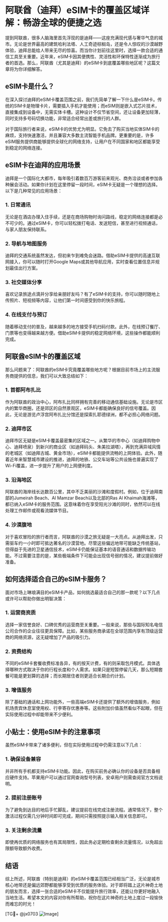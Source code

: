 # 阿联酋（迪拜）eSIM卡的覆盖区域详解：畅游全球的便捷之选

提到阿联酋，很多人脑海里首先浮现的是迪拜——这座充满现代感与奢华气息的城市。无论是世界最高的建筑哈利法塔、人工奇迹棕榈岛，还是令人惊叹的沙漠越野体验，迪拜总能给人带来无尽的惊喜。而当你计划前往这里时，选择一款合适的通信工具至关重要。近年来，eSIM卡因其便携性、灵活性和环保特性逐渐成为旅行者的首选。那么，阿联酋（尤其是迪拜）的eSIM卡到底覆盖哪些地区呢？这篇文章将为你详细解答。

## eSIM卡是什么？

在深入探讨迪拜的eSIM卡覆盖范围之前，我们先简单了解一下什么是eSIM卡。传统的SIM卡是物理卡片，需要插入手机才能使用；而eSIM则是嵌入式芯片技术，直接集成到设备中，无需实体卡槽。这种设计不仅节省空间，还让设备更加轻薄，同时支持多号码切换功能，非常适合经常出差或旅行的人群。

对于国际旅行者来说，eSIM卡的优势尤为明显。它免去了购买当地实体SIM卡的麻烦，支持快速激活，并且兼容大多数主流智能手机品牌。更重要的是，许多eSIM服务提供商能够提供全球化的网络支持，让用户在不同国家和地区都能享受到稳定的网络连接。

## eSIM卡在迪拜的应用场景

迪拜是一个国际化大都市，每年吸引着数百万游客前来观光、商务洽谈或者参加各种展会活动。如果你计划在这里停留一段时间，eSIM卡无疑是一个理想的选择。以下是几种常见的应用场景：

### 1. **日常通讯**
无论是在酒店办理入住手续，还是在商场购物时询问路线，稳定的网络连接都是必不可少的。通过eSIM卡，你可以轻松拨打电话、发送短信，甚至进行视频通话，与家人朋友保持联系。

### 2. **导航与地图服务**
迪拜的交通系统虽然发达，但初来乍到难免会迷路。借助eSIM卡提供的高速互联网接入，你可以随时打开Google Maps或其他导航应用，实时查看位置信息并规划最佳出行方案。

### 3. **社交媒体分享**
喜欢记录旅途点滴并分享给亲朋好友吗？有了eSIM卡的支持，你可以随时随地上传照片、短视频等内容，让他们第一时间感受到你的快乐旅程。

### 4. **在线支付与预订**
随着移动支付的普及，越来越多的地方接受手机扫码付款。此外，在线预订餐厅、门票等也变得越来越方便。借助eSIM卡提供的稳定网络环境，这些操作都能顺利完成。

## 阿联酋eSIM卡的覆盖区域

那么问题来了：阿联酋的eSIM卡究竟覆盖哪些地方呢？根据目前市场上的主流服务商提供的信息，我们可以大致总结如下：

### 1. **首都阿布扎比**
作为阿联酋的政治中心，阿布扎比同样拥有完善的移动通信基础设施。无论是市区内的繁华商圈，还是郊区的自然景观区，eSIM卡都能确保良好的信号覆盖。因此，无论是游览卢浮宫阿布扎比分馆还是探索扎耶德绿洲，都不必担心网络问题。

### 2. **迪拜市区**
迪拜市区无疑是eSIM卡覆盖最密集的区域之一。从繁华的市中心（如迪拜购物中心、迪拜喷泉）到新兴的商业区（如迪拜码头、朱美拉湖塔），再到充满异域风情的老城区（如迪拜古城、黄金市场），eSIM卡都能提供流畅的上网体验。此外，随着近年来智慧城市建设的推进，迪拜的地铁、公交车站等公共设施也普遍实现了Wi-Fi覆盖，进一步提升了用户的上网便利度。

### 3. **沿海地区**
阿联酋的海岸线长达数百公里，其中不乏美丽的沙滩和度假村。例如，位于迪拜南部的Jumeirah Beach、Al Mamzar Beach以及北部的Ras Al Khaimah海滩等，都已纳入eSIM卡的服务范围。这意味着你在享受阳光沙滩的同时，依然可以在线处理工作邮件或观看流媒体节目。

### 4. **沙漠腹地**
对于喜欢冒险的旅行者而言，阿联酋的沙漠之旅无疑是一大亮点。从迪拜出发，只需驱车约一小时即可抵达著名的沙漠营地。尽管这些偏远地带可能缺乏传统基站，但得益于先进的卫星通信技术，eSIM卡仍能保证基本的语音通话和数据传输功能。不过需要注意的是，某些极端条件下可能会出现信号弱的情况，建议提前做好准备。

## 如何选择适合自己的eSIM卡服务？

面对市场上琳琅满目的eSIM卡产品，如何挑选最适合自己的那一款呢？以下几点或许可以帮助你做出明智决策：

### 1. **运营商资质**
选择一家信誉良好、口碑优秀的运营商至关重要。一般来说，那些与国际知名电信公司合作的企业往往更具保障。比如，某些服务商承诺在全球范围内享有顶级运营商的网络资源，这无疑增加了产品的吸引力。

### 2. **资费结构**
不同的eSIM卡套餐收费标准各异，有的按天计费，有的则采取包月模式。具体选择哪种方式取决于你的行程长度和个人需求。如果只是短暂停留几天，那么短期套餐可能是更划算的选择；而长期居住者则更适合长期合约计划。

### 3. **增值服务**
除了基础的通话和上网功能外，一些高端eSIM卡还提供了额外的增值服务，例如机场贵宾休息室使用权、行李寄存优惠券等。这些附加价值虽然看似不起眼，但在实际使用过程中却能带来不少便利。

## 小贴士：使用eSIM卡的注意事项

虽然eSIM卡带来了诸多便利，但在实际使用过程中仍需注意以下几点：

### 1. 确保设备兼容
并非所有手机都支持eSIM卡功能。因此，在购买前务必确认你的设备是否具备相应硬件支持。苹果用户可以通过官网查询型号列表，安卓用户则需查阅官方文档说明。

### 2. 提前注册账号
为了避免到达目的地后手忙脚乱，建议提前在线完成注册流程。通常情况下，整个激活过程仅需几分钟时间即可完成，期间只需按照提示输入相关信息即可。

### 3. 关注剩余流量
即使再优质的网络服务也有其局限性，因此务必定期检查剩余流量情况，以免超出限额导致额外收费。

## 结语

综上所述，阿联酋（特别是迪拜）的eSIM卡覆盖范围已经相当广泛，无论是城市核心地带还是偏远郊野都能够享受到优质的服务体验。对于即将踏上这片神奇土地的朋友而言，选择一张合适的eSIM卡不仅能提升旅行效率，还能让你更好地融入当地生活。希望本文的内容对你有所帮助，祝你在这片神奇的土地上度过一段愉快而难忘的时光！

[TG💪+ @jx0703 ![Image](https://github.com/user-attachments/assets/dbca1d08-cadb-493c-b0ec-ad6f7a83f270)]